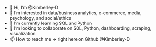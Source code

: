 - 👋 Hi, I’m @Kimberley-D
- 👀 I’m interested in data/business analytics, e-commerce, media, psychology, and social/ethics
- 🌱 I’m currently learning SQL and Python
- 💞️ I’m looking to collaborate on SQL, Python, dashboarding, scraping, visualization
- 📫 How to reach me -> right here on Github @Kimberley-D

<!---
Kimberley-D/Kimberley-D is a ✨ special ✨ repository because its `README.md` (this file) appears on your GitHub profile.
You can click the Preview link to take a look at your changes.
--->
